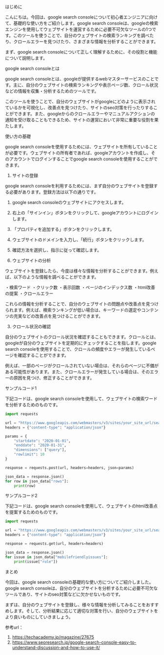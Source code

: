 <!--
title: 【基礎】Google Search Consoleの使い方
tags: google,google-search-console,使い方
id: 
private: false
-->

はじめに

こんにちは。今回は、google search consoleについて初心者エンジニアに向けて、基礎的な使い方をご紹介します。google search consoleは、googleの検索エンジンを使用してウェブサイトを運営するために必要不可欠なツールの1つです。このツールを使うことで、自分のウェブサイトの検索ランキングを調べたり、クロールエラーを見つけたり、さまざまな情報を分析することができます。

まず、google search consoleについて正しく理解するために、その役割と機能について説明します。

google search consoleとは

google search consoleとは、googleが提供するwebマスターサービスのことです。主に、自分のウェブサイトの検索ランキングや表示ページ数、クロール状況などの情報を収集・分析するためのツールです。

このツールを使うことで、自分のウェブサイトがgoogleにどのように表示されているかを可視化し、改善点を見つけたり、サイトのseo対策を行ったりすることができます。また、googleからのクロールエラーやマニュアルアクションの通知を受け取ることもできるため、サイトの運営において非常に重要な役割を果たします。

使い方の基礎

google search consoleを使用するためには、ウェブサイトを所有していることが必要です。ウェブサイトの所有者であれば、googleアカウントを作成し、そのアカウントでログインすることでgoogle search consoleを使用することができます。

1. サイトの登録

google search consoleを利用するためには、まず自分のウェブサイトを登録する必要があります。登録方法は以下の通りです。

1. google search consoleのウェブサイトにアクセスします。
2. 右上の「サインイン」ボタンをクリックして、googleアカウントにログインします。
3. 「プロパティを追加する」ボタンをクリックします。
4. ウェブサイトのドメインを入力し、「続行」ボタンをクリックします。
5. 確認方法を選択し、指示に従って確認します。

2. ウェブサイトの分析

ウェブサイトを登録したら、今度は様々な情報を分析することができます。例えば、以下のような情報を調べることができます。

・検索ワード
・クリック数
・表示回数
・ページのインデックス数
・html改善の提案
・クロールエラー

これらの情報を分析することで、自分のウェブサイトの問題点や改善点を見つけられます。例えば、検索ランキングが低い場合は、キーワードの選定やコンテンツの充実などの改善点を見つけることができます。

3. クロール状況の確認

自分のウェブサイトのクロール状況を確認することもできます。クロールとは、googleが自分のウェブサイトを定期的にチェックすることを指します。google search consoleを使用することで、クロールの頻度やエラーが発生しているページを確認することができます。

例えば、一部のページがクロールされていない場合は、それらのページに不備がある可能性があります。また、クロールエラーが発生している場合は、そのエラーの原困を見つけ、修正することができます。

サンプルコード1

下記コードは、google search consoleを使用して、ウェブサイトの検索ワードを分析するためのものです。

```python
import requests

url = "https://www.googleapis.com/webmasters/v3/sites/your_site_url/searchanalytics/query"
headers = {"content-type": "application/json"}

params = {
    "startdate": "2020-01-01",
    "enddate": "2020-01-31",
    "dimensions": ["query"],
    "rowlimit": 10
}

response = requests.post(url, headers=headers, json=params)

json_data = response.json()
for row in json_data["rows"]:
    print(row)
```

サンプルコード2

下記コードは、google search consoleを使用して、ウェブサイトのhtml改善点を提案するためのものです。

```python
import requests

url = "https://www.googleapis.com/webmasters/v3/sites/your_site_url/searchappearance/mobilefriendlyissues"
headers = {"content-type": "application/json"}

response = requests.get(url, headers=headers)

json_data = response.json()
for issue in json_data["mobilefriendlyissues"]:
    print(issue["rule"])
```

まとめ

今回は、google search consoleの基礎的な使い方についてご紹介しました。google search consoleは、自分のウェブサイトを分析するために必要不可欠なツールであり、サイトのseo対策などに欠かせないものです。

まずは、自分のウェブサイトを登録し、様々な情報を分析してみることをおすすめします。そして、分析結果に応じて適切な対策を行い、自分のウェブサイトをより良いものにしていきましょう。

参考url：
1. https://techacademy.jp/magazine/27675
2. https://www.seoresearch.jp/google-search-console-easy-to-understand-discussion-and-how-to-use-it/
